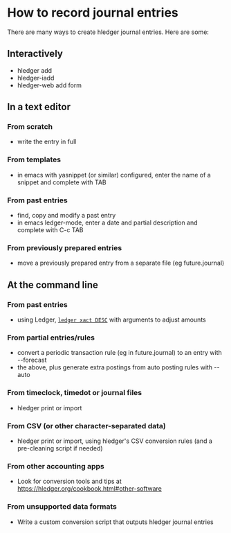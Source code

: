 # How to record journal entries

<div class=pagetoc>

<!-- toc -->
</div>

There are many ways to create hledger journal entries. Here are some:

## Interactively
- hledger add
- hledger-iadd
- hledger-web add form

## In a text editor

### From scratch
- write the entry in full

### From templates
- in emacs with yasnippet (or similar) configured, enter the name of a snippet and complete with TAB

### From past entries
- find, copy and modify a past entry
- in emacs ledger-mode, enter a date and partial description and complete with C-c TAB

### From previously prepared entries
- move a previously prepared entry from a separate file (eg future.journal) 

## At the command line

### From past entries
- using Ledger, [`ledger xact DESC`](https://ledger-cli.org/doc/ledger3.html#xact) with arguments to adjust amounts

### From partial entries/rules
- convert a periodic transaction rule (eg in future.journal) to an entry with --forecast
- the above, plus generate extra postings from auto posting rules with --auto

### From timeclock, timedot or journal files
- hledger print or import

### From CSV (or other character-separated data)
- hledger print or import, using hledger's CSV conversion rules (and a pre-cleaning script if needed)

### From other accounting apps
- Look for conversion tools and tips at <https://hledger.org/cookbook.html#other-software>

### From unsupported data formats
- Write a custom conversion script that outputs hledger journal entries
